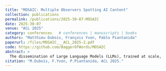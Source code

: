```yaml
---
title: "MOSAIC: Multiple Observers Spotting AI Content"
collection: publications
permalink: /publications/2025-30-07-MOSAIC
date: 2025-30-07
venue: "ACL 2025"
category: conferences   # conferences | manuscripts | books
authors: "Matthieu Dubois, François Yvon, Pablo Piantanida"
paperurl: /files/MOSAIC___ACL_2025-2.pdf
code: https://github.com/BaggerOfWords/MOSAIC
abstract: >
  The dissemination of Large Language Models (LLMs), trained at scale, and endowed with powerful text-generating abilities, has made it easier for all to produce harmful, toxic, faked or forged content. In response, various proposals have been made to automatically discriminate artificially generated from human-written texts, typically framing the problem as a binary classification problem. Early approaches evaluate an input document with a well-chosen detector LLM, assuming that low-perplexity scores reliably signal machine-made content. More recent systems instead consider two LLMs and compare their probability distributions over the document to further discriminate when perplexity alone cannot. However, using a fixed pair of models can induce brittleness in performance. We extend these approaches to the ensembling of several LLMs and derive a new, theoretically grounded approach to combine their respective strengths. Our experiments, conducted with various generator LLMs, indicate that this approach effectively leverages the strengths of each model, resulting in robust detection performance across multiple domains. Our code and data are available at \url{https://github.com/BaggerOfWords/MOSAIC}.
citation: "M.Dubois, F.Yvon, P.Piantanida, ACL 2025."
---
```

